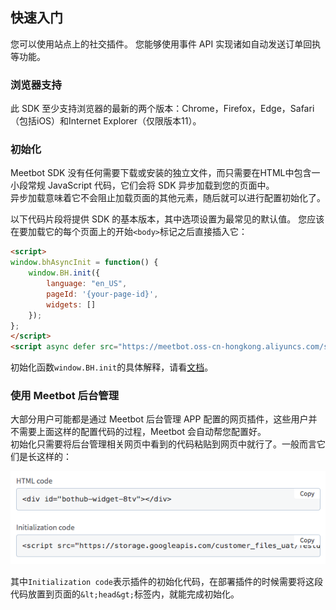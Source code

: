## 快速入门
您可以使用站点上的社交插件。
您能够使用事件 API 实现诸如自动发送订单回执等功能。

### 浏览器支持
此 SDK 至少支持浏览器的最新的两个版本：Chrome，Firefox，Edge，Safari（包括iOS）和Internet Explorer（仅限版本11）。  

### 初始化
Meetbot SDK 没有任何需要下载或安装的独立文件，而只需要在HTML中包含一小段常规 JavaScript 代码，它们会将 SDK 异步加载到您的页面中。    
异步加载意味着它不会阻止加载页面的其他元素，随后就可以进行配置初始化了。  

以下代码片段将提供 SDK 的基本版本，其中选项设置为最常见的默认值。 您应该在要加载它的每个页面上的开始`<body>`标记之后直接插入它：

```html
<script>
window.bhAsyncInit = function() {
    window.BH.init({
        language: "en_US",
        pageId: '{your-page-id}',
        widgets: []
    });
};
</script>
<script async defer src="https://meetbot.oss-cn-hongkong.aliyuncs.com/sdk/sdk-3.0.0.js"></script>
```

初始化函数`window.BH.init`的具体解释，请看[文档](../core/init.md)。

### 使用 Meetbot 后台管理
大部分用户可能都是通过 Meetbot 后台管理 APP 配置的网页插件，这些用户并不需要上面这样的配置代码的过程，Meetbot 会自动帮您配置好。  
初始化只需要将后台管理相关网页中看到的代码粘贴到网页中就行了。一般而言它们是长这样的：

![初始化代码](../../images/code-in-manager.png)

其中`Initialization code`表示插件的初始化代码，在部署插件的时候需要将这段代码放置到页面的`&lt;head&gt;`标签内，就能完成初始化。
